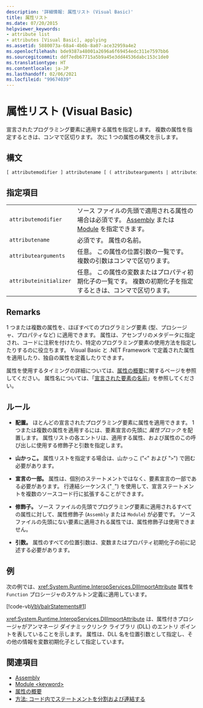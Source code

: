 ```yaml
---
description: '詳細情報: 属性リスト (Visual Basic)'
title: 属性リスト
ms.date: 07/20/2015
helpviewer_keywords:
- attribute list
- attributes [Visual Basic], applying
ms.assetid: 5880073a-68a4-4b6b-8a07-ace32959a4e2
ms.openlocfilehash: bde9387a48001a2696a6f69454edc311e7597bb6
ms.sourcegitcommit: ddf7edb67715a5b9a45e3dd44536dabc153c1de0
ms.translationtype: HT
ms.contentlocale: ja-JP
ms.lasthandoff: 02/06/2021
ms.locfileid: "99674039"
---
```

# <a name="attribute-list-visual-basic"></a>属性リスト (Visual Basic)

宣言されたプログラミング要素に適用する属性を指定します。 複数の属性を指定するときは、コンマで区切ります。 次に 1 つの属性の構文を示します。  
  
## <a name="syntax"></a>構文  
  
```vb  
[ attributemodifier ] attributename [ ( attributearguments | attributeinitializer ) ]  
```  
  
## <a name="parts"></a>指定項目  

|||
|---|---|
|`attributemodifier`|ソース ファイルの先頭で適用される属性の場合は必須です。 [Assembly](../modifiers/assembly.md) または [Module](../modifiers/module-keyword.md) を指定できます。|
|`attributename`| 必須です。 属性の名前。|
|`attributearguments`|任意。 この属性の位置引数の一覧です。 複数の引数はコンマで区切ります。|
|`attributeinitializer`|任意。 この属性の変数またはプロパティ初期化子の一覧です。 複数の初期化子を指定するときは、コンマで区切ります。|
  
## <a name="remarks"></a>Remarks  

 1 つまたは複数の属性を、ほぼすべてのプログラミング要素 (型、プロシージャ、プロパティなど) に適用できます。 属性は、アセンブリのメタデータに指定され、コードに注釈を付けたり、特定のプログラミング要素の使用方法を指定したりするのに役立ちます。 Visual Basic と .NET Framework で定義された属性を適用したり、独自の属性を定義したりできます。  

 属性を使用するタイミングの詳細については、[属性の概要](../../programming-guide/concepts/attributes/index.md)に関するページを参照してください。 属性名については、「[宣言された要素の名前](../../programming-guide/language-features/declared-elements/declared-element-names.md)」を参照してください。  
  
## <a name="rules"></a>ルール  
  
- **配置。** ほとんどの宣言されたプログラミング要素に属性を適用できます。 1 つまたは複数の属性を適用するには、要素宣言の先頭に *属性ブロック* を配置します。 属性リストの各エントリは、適用する属性、および属性のこの呼び出しに使用する修飾子と引数を指定します。  
  
- **山かっこ。** 属性リストを指定する場合は、山かっこ ("`<`" および "`>`") で囲む必要があります。  
  
- **宣言の一部。** 属性は、個別のステートメントではなく、要素宣言の一部である必要があります。 行連結シーケンス ("`_`") を使用して、宣言ステートメントを複数のソースコード行に拡張することができます。  
  
- **修飾子。** ソース ファイルの先頭でプログラミング要素に適用されるすべての属性に対して、属性修飾子 (`Assembly` または `Module`) が必要です。 ソース ファイルの先頭にない要素に適用される属性では、属性修飾子は使用できません。  
  
- **引数。** 属性のすべての位置引数は、変数またはプロパティ初期化子の前に記述する必要があります。  
  
## <a name="example"></a>例  

 次の例では、<xref:System.Runtime.InteropServices.DllImportAttribute> 属性を `Function` プロシージャのスケルトン定義に適用しています。  
  
 [!code-vb[VbVbalrStatements#1](~/samples/snippets/visualbasic/VS_Snippets_VBCSharp/VbVbalrStatements/VB/Class1.vb#1)]  
  
 <xref:System.Runtime.InteropServices.DllImportAttribute> は、属性付きプロシージャがアンマネージ ダイナミックリンク ライブラリ (DLL) のエントリ ポイントを表していることを示します。 属性は、DLL 名を位置引数として指定し、その他の情報を変数初期化子として指定しています。  
  
## <a name="see-also"></a>関連項目

- [Assembly](../modifiers/assembly.md)
- [Module \<keyword>](../modifiers/module-keyword.md)
- [属性の概要](../../programming-guide/concepts/attributes/index.md)
- [方法: コード内でステートメントを分割および連結する](../../programming-guide/program-structure/how-to-break-and-combine-statements-in-code.md)
